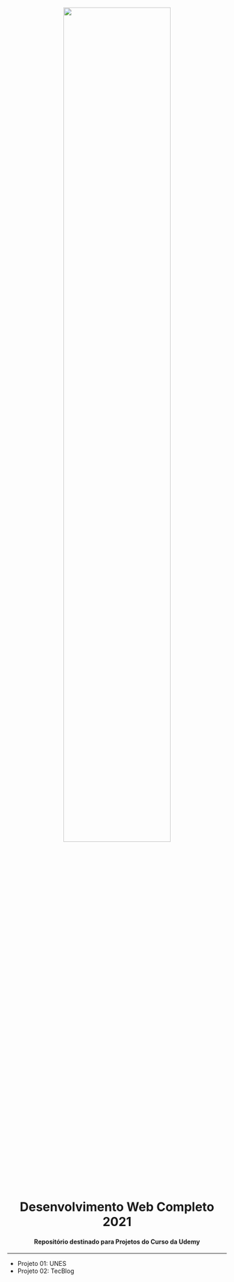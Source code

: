  <h1 align='center'>
    <img src='https://offerage.net/wp-content/uploads/2021/07/Udemy-Logo-New.png' width='70%'>
    <b>Desenvolvimento Web Completo 2021</b>
</h1>
<h4 align='center'>
    Repositório destinado para Projetos do Curso da Udemy<br>
</h4>
<hr>

<ul>
    <li>Projeto 01: UNES</li>
    <li>Projeto 02: TecBlog</li>
</ul>